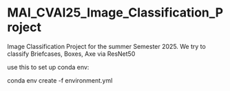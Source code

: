 # MAI_CVAI25_Image_Classification_Project
Image Classification Project for the summer Semester 2025. We try to classify Briefcases, Boxes, Axe via ResNet50


use this to set up conda env:

conda env create -f environment.yml